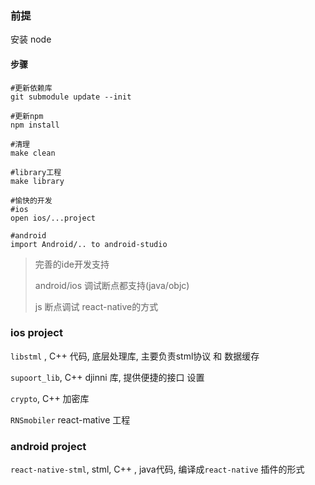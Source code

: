 ### 前提
安装 node


#### 步骤
```
#更新依赖库
git submodule update --init

#更新npm
npm install

#清理
make clean

#library工程
make library

#愉快的开发
#ios
open ios/...project

#android
import Android/.. to android-studio

```


> 完善的ide开发支持
> 
> android/ios 调试断点都支持(java/objc)
> 
> js 断点调试 react-native的方式


### ios project
`libstml` , C++ 代码, 底层处理库, 主要负责stml协议 和 数据缓存

`supoort_lib`, C++ djinni 库, 提供便捷的接口 设置

`crypto`, C++ 加密库

`RNSmobiler` react-mative 工程

### android project

`react-native-stml`, stml, C++ , java代码, 编译成`react-native` 插件的形式

